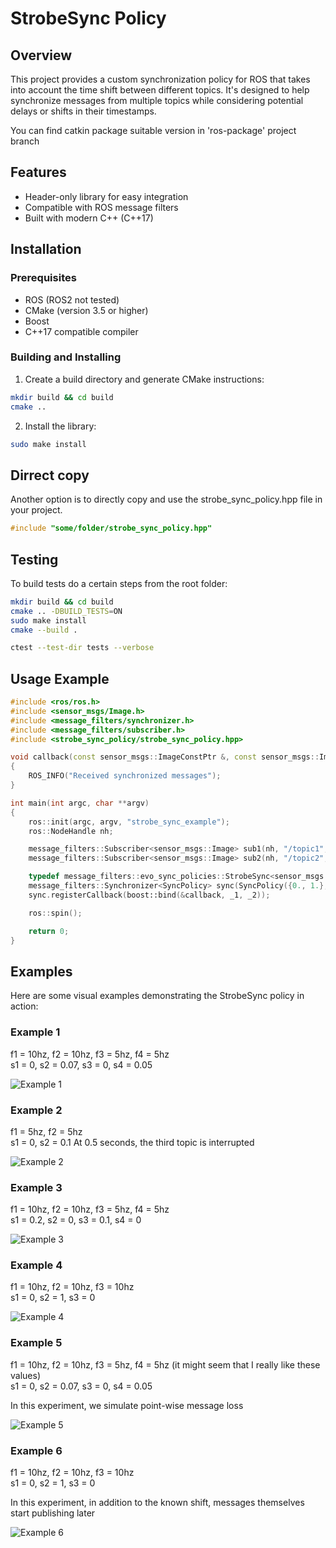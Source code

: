 # StrobeSync Policy

## Overview
This project provides a custom synchronization policy for ROS that takes into account the time shift between different topics. It's designed to help synchronize messages from multiple topics while considering potential delays or shifts in their timestamps.

You can find catkin package suitable version in 'ros-package' project branch

## Features
- Header-only library for easy integration
- Compatible with ROS message filters
- Built with modern C++ (C++17)

## Installation

### Prerequisites
- ROS (ROS2 not tested)
- CMake (version 3.5 or higher)
- Boost
- C++17 compatible compiler

### Building and Installing

1. Create a build directory and generate CMake instructions:
```bash
mkdir build && cd build
cmake ..
```

2. Install the library:
```bash
sudo make install
```

## Dirrect copy
Another option is to directly copy and use the strobe_sync_policy.hpp file in your project.
```cpp
#include "some/folder/strobe_sync_policy.hpp"
```

## Testing

To build tests do a certain steps from the root folder:

```bash
mkdir build && cd build
cmake .. -DBUILD_TESTS=ON
sudo make install
cmake --build .

ctest --test-dir tests --verbose
```

## Usage Example

```cpp
#include <ros/ros.h>
#include <sensor_msgs/Image.h>
#include <message_filters/synchronizer.h>
#include <message_filters/subscriber.h>
#include <strobe_sync_policy/strobe_sync_policy.hpp>

void callback(const sensor_msgs::ImageConstPtr &, const sensor_msgs::ImageConstPtr &)
{
    ROS_INFO("Received synchronized messages");
}

int main(int argc, char **argv)
{
    ros::init(argc, argv, "strobe_sync_example");
    ros::NodeHandle nh;

    message_filters::Subscriber<sensor_msgs::Image> sub1(nh, "/topic1", 1);
    message_filters::Subscriber<sensor_msgs::Image> sub2(nh, "/topic2", 1);

    typedef message_filters::evo_sync_policies::StrobeSync<sensor_msgs::Image, sensor_msgs::Image> SyncPolicy;
    message_filters::Synchronizer<SyncPolicy> sync(SyncPolicy({0., 1.}, 2., .5), sub1, sub2);
    sync.registerCallback(boost::bind(&callback, _1, _2));

    ros::spin();

    return 0;
}
```

## Examples

Here are some visual examples demonstrating the StrobeSync policy in action:

### Example 1

f1 = 10hz, f2 = 10hz, f3 = 5hz, f4 = 5hz  
s1 = 0, s2 = 0.07, s3 = 0, s4 = 0.05

![Example 1](imgs/1.png)

### Example 2

f1 = 5hz, f2 = 5hz  
s1 = 0, s2 = 0.1
At 0.5 seconds, the third topic is interrupted

![Example 2](imgs/2.png)

### Example 3

f1 = 10hz, f2 = 10hz, f3 = 5hz, f4 = 5hz  
s1 = 0.2, s2 = 0, s3 = 0.1, s4 = 0

![Example 3](imgs/3.png)

### Example 4

f1 = 10hz, f2 = 10hz, f3 = 10hz  
s1 = 0, s2 = 1, s3 = 0

![Example 4](imgs/4.png)

### Example 5

f1 = 10hz, f2 = 10hz, f3 = 5hz, f4 = 5hz (it might seem that I really like these values)  
s1 = 0, s2 = 0.07, s3 = 0, s4 = 0.05  

In this experiment, we simulate point-wise message loss

![Example 5](imgs/5.png)

### Example 6

f1 = 10hz, f2 = 10hz, f3 = 10hz  
s1 = 0, s2 = 1, s3 = 0  

In this experiment, in addition to the known shift, messages themselves start publishing later

![Example 6](imgs/6.png) 
